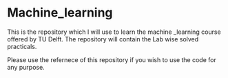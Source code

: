 # Machine_learning
This is the repository which I will use to learn the machine _learning course offered by TU Delft. The repository will contain the Lab wise solved practicals.

Please use the refernece of this repository if you wish to use the code for any purpose. 

